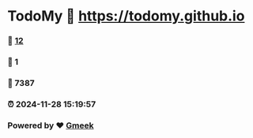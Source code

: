 # TodoMy :link: https://todomy.github.io 
### :page_facing_up: [12](https://todomy.github.io/tag.html) 
### :speech_balloon: 1 
### :hibiscus: 7387 
### :alarm_clock: 2024-11-28 15:19:57 
### Powered by :heart: [Gmeek](https://github.com/Meekdai/Gmeek)
